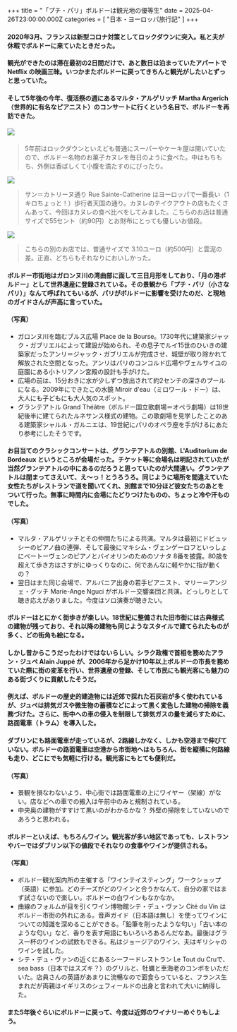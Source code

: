 +++
title = "「プチ・パリ」ボルドーは観光地の優等生"
date = 2025-04-26T23:00:00.000Z
categories = [ "日本・ヨーロッパ旅行記" ]
+++

#### 2020年3月、フランスは新型コロナ対策としてロックダウンに突入。私と夫が休暇でボルドーに来ていたときだった。

<!--more-->

#### 観光ができたのは滞在最初の2日間だけで、あと数日は泊まっていたアパートで Netflix の映画三昧。いつかまたボルドーに戻ってきちんと観光がしたいとずっと思っていた。

#### そして5年後の今年、復活祭の週にあるマルタ・アルゲリッチ Martha Argerich（世界的に有名なピアニスト）のコンサートに行くという名目で、ボルドーを再訪できた。

#### ![](/0040427_Bordeaux_9.webp)

> 5年前はロックダウンといえども普通にスーパーやケーキ屋は開いていたので、ボルドー名物のお菓子カヌレを毎日のように食べた。中はもちもち、外側は香ばしくて小腹を満たすのにぴったり。

![](/0040427_Bordeaux_3.webp)

> サン＝カトリーヌ通り Rue Sainte-Catherine はヨーロッパで一番長い（1キロちょっと！）歩行者天国の通り。カヌレのテイクアウトの店もたくさんあって、今回はカヌレの食べ比べをしてみました。こちらのお店は普通サイズで55セント（約90円）とお財布にとっても優しいお値段。

![](/0040427_Bordeaux_12.webp)

> こちらの別のお店では、普通サイズで 3.10ユーロ（約500円）と雲泥の差。正直、どちらもそれなりにおいしかった。

#### ボルドー市街地はガロンヌ川の湾曲部に面して三日月形をしており、「月の港ボルドー」として世界遺産に登録されている。その景観から「プチ・パリ（小さなパリ）」なんて呼ばれてもいるが、パリがボルドーに影響を受けたのだ、と現地のガイドさんが声高に言っていた。

#### （写真）

* ガロンヌ川を臨むブルス広場 Place de la Bourse。1730年代に建築家ジャック・ガブリエルによって建設が始められ、その息子でルイ15世のひいきの建築家だったアンリ＝ジャック・ガブリエルが完成させ、城壁が取り除かれて解放された空間となった。アンリはパリのコンコルド広場やヴェルサイユの庭園にある小トリアノン宮殿の設計も手がけた。
* 広場の前は、15分おきに水が少しずつ放出されて約2センチの深さのプールになる。2009年にできたこの水鏡 Miroir d'eau（ミロワール・ドー）は、大人にも子どもにも大人気のスポット。
* グランテアトル Grand Théâtre（ボルドー国立歌劇場＝オペラ劇場）は18世紀後半に建てられたルネサンス様式の建物。この歌劇場を見学したことのある建築家シャルル・ガルニエは、19世紀にパリのオペラ座を手がけるにあたり参考にしたそうです。

#### &#xA;

#### お目当てのクラシックコンサートは、グランテアトルの別館、L'Auditorium de Bordeaux というところが会場だった。チケット等に会場名は明記されていたが当然グランテアトルの中にあるのだろうと思っていたのが大間違い。グランテアトルは閉まってさえいて、え〜っ！とうろうろ。同じように場所を間違えていた女性たちがレストランで道を聞いてくれ、別館まで10分ほど彼女たちのあとをついて行った。無事に時間内に会場にたどりつけたものの、ちょっと冷や汗ものでした。

#### &#xA;

#### （写真）

* マルタ・アルゲリッチとその仲間たちによる共演。マルタは最初にドビュッシーのピアノ曲の連弾、そして最後にマキシム・ヴェンゲーロフといっしょにベートーヴェンのピアノとバイオリンのためのソナタ 8番を披露。80歳を超えて歩き方はさすがにゆっくりなのに、何であんなに軽やかに指が動くの？
* 翌日はまた同じ会場で、アルバニア出身の若手ピアニスト、マリー＝アンジェ・グッチ Marie-Ange Nguci がボルドー交響楽団と共演。どっしりとして聴き応えがありました。今度はソロ演奏が聴きたい。

#### ボルドーはとにかく街歩きが楽しい。18世紀に整備された旧市街には古典様式の建物が残っており、それ以降の建物も同じようなスタイルで建てられたものが多く、どの街角も絵になる。

#### しかし昔からこうだったわけではないらしい。シラク政権で首相を務めたアラン・ジュペ Alain Juppé が、2006年から足かけ10年以上ボルドーの市長を務めていた際に街の変革を行い、世界遺産の登録、そして市民にも観光客にも魅力のある街づくりに貢献したそうだ。

#### 例えば、ボルドーの歴史的建造物には近郊で採れた石灰岩が多く使われているが、ジュペは排気ガスや微生物の蓄積などによって黒く変色した建物の掃除を義務づけた。さらに、街中への車の侵入を制限して排気ガスの量を減らすために、路面電車（トラム）を導入した。

#### ダブリンにも路面電車が走っているが、2路線しかなく、しかも空港まで伸びていない。ボルドーの路面電車は空港から市街地へはもちろん、街を縦横に何路線も走り、どこにでも気軽に行ける。観光客にもとても便利だ。

#### （写真）

* 景観を損なわないよう、中心街では路面電車の上にワイヤー（架線）がない。店などへの車での搬入は午前中のみと規制されている。
* 中央奥の建物がすすけて黒いのがわかるかな？ 外壁の掃除をしていないのであろうと思われる。

#### ボルドーといえば、もちろんワイン。観光客が多い地区であっても、レストランやバーではダブリン以下の値段でそれなりの食事やワインが提供される。

#### （写真）

* ボルドー観光案内所の主催する「ワインテイスティング」ワークショップ（英語）に参加。どのチーズがどのワインと合うかなんて、自分の家ではまず試さないので楽しい。ボルドーの白ワインもなかなか。
* 曲線のフォルムが目を引くワイン博物館シテ・デュ・ヴァン Cité du Vin はボルドー市街の外れにある。音声ガイド（日本語は無し）を使ってワインについての知識を深めることができる。「鉛筆を削ったような匂い」「古い本のような匂い」など、香りを表す用語にもいろいろあるんだなあ。最後はグラス一杯のワインの試飲もできる。私はジョージアのワイン、夫はギリシャのワインを試した。
* シテ・デュ・ヴァンの近くにあるシーフードレストラン Le Tout du Cruで、sea bass（日本ではスズキ？）のグリルと、牡蠣と車海老のコンボをいただいた。店員さんの英語があまりに流暢なので面食らっていると、フランス生まれだが両親はイギリスのシェフィールドの出身と言われて大いに納得した。

#### また5年後ぐらいにボルドーに戻って、今度は近郊のワイナリーめぐりもしよう。
